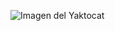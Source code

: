 ![Imagen del Yaktocat](https://scontent.fcnq2-2.fna.fbcdn.net/v/t1.6435-9/39027429_10156600692221499_4348680268672925696_n.jpg?_nc_cat=103&ccb=1-5&_nc_sid=8bfeb9&_nc_eui2=AeF046Z5QsgHo5cYtzc7eC4l7nhVT4680lrueFVPjrzSWiUXkRlebtfgr-uBced1rno&_nc_ohc=WVUZtqfZwVEAX9o6AEe&_nc_ht=scontent.fcnq2-2.fna&oh=792917e5f315102e0e39d24f3973b167&oe=619FAC9B)
